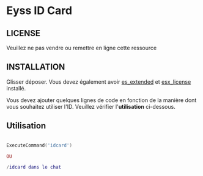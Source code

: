 # Eyss ID Card

## LICENSE
Veuillez ne pas vendre ou remettre en ligne cette ressource

## INSTALLATION
Glisser déposer.
Vous devez également avoir <a href="https://github.com/ESX-Org/es_extended">es_extended</a> et <a href="https://github.com/ESX-Org/esx_license" >esx_license</a> installé.

Vous devez ajouter quelques lignes de code en fonction de la manière dont vous souhaitez utiliser l'ID. Veuillez vérifier l'**utilisation** ci-dessous.


## Utilisation

```lua

ExecuteCommand('idcard')

OU 

/idcard dans le chat

```

